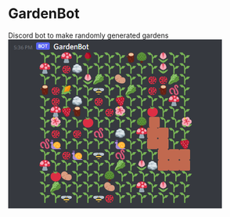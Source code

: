 # GardenBot
Discord bot to make randomly generated gardens
![Tux, the Linux mascot](https://github.com/BuckarewBanzai/GardenBot/blob/main/Capture.PNG)


